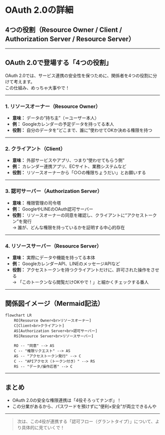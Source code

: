 # OAuth 2.0の詳細  
## 4つの役割（Resource Owner / Client / Authorization Server / Resource Server）

---

## OAuth 2.0で登場する「4つの役割」

OAuth 2.0では、サービス連携の安全性を保つために、関係者を4つの役割に分けて考えます。  
この仕組み、めっちゃ大事やで！

---

### 1. リソースオーナー（Resource Owner）

- **意味：** データの“持ち主”（＝ユーザー本人）
- **例：** Googleカレンダーの予定データを持ってる本人
- **役割：** 自分のデータを“どこまで、誰に”使わせてOKか決める権限を持つ

---

### 2. クライアント（Client）

- **意味：** 外部サービスやアプリ、つまり“使わせてもらう側”
- **例：** カレンダー連携アプリ、ECサイト、業務システムなど
- **役割：** リソースオーナーから「○○の権限ちょうだい」とお願いする

---

### 3. 認可サーバー（Authorization Server）

- **意味：** 権限管理の司令塔
- **例：** GoogleやLINEのOAuth認可サーバー
- **役割：** リソースオーナーの同意を確認し、クライアントに“アクセストークン”を発行  
  → 誰が、どんな権限を持っているかを証明する中心的存在

---

### 4. リソースサーバー（Resource Server）

- **意味：** 実際にデータや機能を持ってる本体
- **例：** GoogleカレンダーAPI、LINEのメッセージAPIなど
- **役割：** アクセストークンを持つクライアントだけに、許可された操作をさせる  
  → 「このトークンなら閲覧だけOKやで！」と細かくチェックする番人

---

## 関係図イメージ（Mermaid記法）

```mermaid
flowchart LR
    RO[Resource Owner<br>リソースオーナー]
    C[Client<br>クライアント]
    AS[Authorization Server<br>認可サーバー]
    RS[Resource Server<br>リソースサーバー]

    RO -- "同意" --> AS
    C -- "権限リクエスト" --> AS
    AS -- "アクセストークン発行" --> C
    C -- "APIアクセス（トークン付き）" --> RS
    RS -- "データ/操作応答" --> C
```

---

## まとめ

- OAuth 2.0の安全な権限連携は「4役そろってナンボ」！
- この分業があるから、パスワードを預けずに“便利×安全”が両立できるんや

---

> 次は、この4役が連携する「認可フロー（グラントタイプ）」について、より具体的に見ていくで！